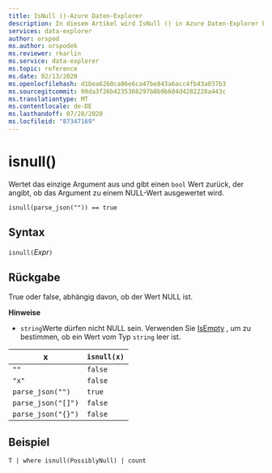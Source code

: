 ```yaml
---
title: IsNull ()-Azure Daten-Explorer
description: In diesem Artikel wird IsNull () in Azure Daten-Explorer beschrieben.
services: data-explorer
author: orspod
ms.author: orspodek
ms.reviewer: rkarlin
ms.service: data-explorer
ms.topic: reference
ms.date: 02/13/2020
ms.openlocfilehash: d1bea6260ca86e6ca47be843a6acc4fb43a037b3
ms.sourcegitcommit: 09da3f26b4235368297b8b9b604d4282228a443c
ms.translationtype: MT
ms.contentlocale: de-DE
ms.lasthandoff: 07/28/2020
ms.locfileid: "87347169"
---
```

# <a name="isnull"></a>isnull()

Wertet das einzige Argument aus und gibt einen `bool` Wert zurück, der angibt, ob das Argument zu einem NULL-Wert ausgewertet wird.

```kusto
isnull(parse_json("")) == true
```

## <a name="syntax"></a>Syntax

`isnull(`*Expr*`)`

## <a name="returns"></a>Rückgabe

True oder false, abhängig davon, ob der Wert NULL ist.

**Hinweise**

* `string`Werte dürfen nicht NULL sein. Verwenden Sie [IsEmpty](./isemptyfunction.md) , um zu bestimmen, ob ein Wert vom Typ `string` leer ist.

|x                |`isnull(x)`|
|-----------------|-----------|
|`""`             |`false`    |
|`"x"`            |`false`    |
|`parse_json("")`  |`true`     |
|`parse_json("[]")`|`false`    |
|`parse_json("{}")`|`false`    |

## <a name="example"></a>Beispiel

```kusto
T | where isnull(PossiblyNull) | count
```